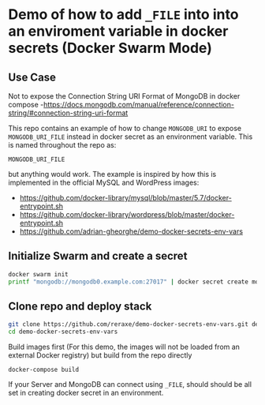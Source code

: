 # Demo of how to add `_FILE` into into an enviroment variable in docker secrets (Docker Swarm Mode)
## Use Case
Not to expose the Connection String URI Format of MongoDB in docker compose -https://docs.mongodb.com/manual/reference/connection-string/#connection-string-uri-format

This repo contains an example of how to change `MONGODB_URI` to expose `MONGODB_URI_FILE` instead in docker secret as an environment variable.
This is named throughout the repo as:
```
MONGODB_URI_FILE
```
but anything would work. The example is inspired by how this is implemented in the official MySQL and WordPress images:
- https://github.com/docker-library/mysql/blob/master/5.7/docker-entrypoint.sh
- https://github.com/docker-library/wordpress/blob/master/docker-entrypoint.sh
- https://github.com/adrian-gheorghe/demo-docker-secrets-env-vars

## Initialize Swarm and create a secret
```bash
docker swarm init
printf "mongodb://mongodb0.example.com:27017" | docker secret create mongodburidockersecret -
```

## Clone repo and deploy stack
```bash
git clone https://github.com/reraxe/demo-docker-secrets-env-vars.git demo-docker-secrets-env-vars
cd demo-docker-secrets-env-vars
```
Build images first (For this demo, the images will not be loaded from an external Docker registry) but build from the repo directly
```
docker-compose build
```

If your Server and MongoDB can connect using `_FILE`, should should be all set in creating docker secret in an environment.
